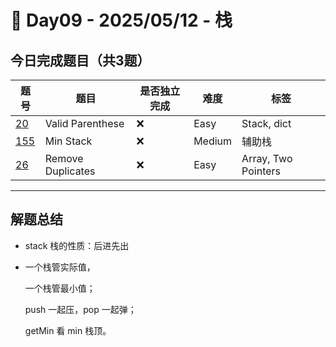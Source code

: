 
# 📅 Day09 - 2025/05/12 - 栈

## 今日完成题目（共3题）

| 题号 | 题目 | 是否独立完成 | 难度 | 标签 |
|------|------|----------------|------|------|
| [20](https://leetcode.cn/problems/valid-parentheses/description/) | Valid Parenthese | ❌ | Easy | Stack, dict |
| [155](https://leetcode.cn/problems/min-stack/description/) | Min Stack | ❌ | Medium | 辅助栈 |
| [26](https://leetcode.com/problems/remove-duplicates-from-sorted-array/) | Remove Duplicates | ❌ | Easy | Array, Two Pointers |

---

## 解题总结
- stack 栈的性质：后进先出

- 一个栈管实际值，
  
  一个栈管最小值；

  push 一起压，pop 一起弹；

  getMin 看 min 栈顶。
       
